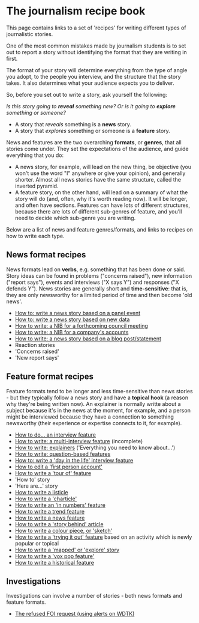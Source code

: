 # The journalism recipe book

This page contains links to a set of 'recipes' for writing different types of journalistic stories.

One of the most common mistakes made by journalism students is to set out to report a story without identifying the format that they are writing in first.

The format of your story will determine everything from the type of angle you adopt, to the people you interview, and the structure that the story takes. It also determines what your audience expects you to deliver.

So, before you set out to write a story, ask yourself the following:

*Is this story going to **reveal** something new? Or is it going to **explore** something or someone?*

* A story that *reveals* something is a **news** story. 
* A story that *explores* something or someone is a **feature** story.

News and features are the two overarching **formats**, or **genres**, that all stories come under. They set the expectations of the audience, and guide everything that you do: 

* A news story, for example, will lead on the new thing, be objective (you won't use the word "I" anywhere or give your opinion), and generally shorter. Almost all news stories have the same structure, called the inverted pyramid.
* A feature story, on the other hand, will lead on a summary of what the story will do (and, often, why it's worth reading now). It will be longer, and often have sections. Features can have lots of different structures, because there are lots of different sub-genres of feature, and you'll need to decide which sub-genre you are writing.

Below are a list of news and feature genres/formats, and links to recipes on how to write each type.

## News format recipes

News formats lead on **verbs**, e.g. something that has been done or said. Story ideas can be found in problems ("concerns raised"), new information ("report says"), events and interviews ("X says Y") and responses ("X defends Y"). News stories are generally short and **time-sensitive**: that is, they are only newsworthy for a limited period of time and then become 'old news'.

* [How to: write a news story based on a panel event](https://github.com/paulbradshaw/journalismrecipebook/blob/main/chapters/eventreport.md)
* [How to: write a news story based on new data](https://github.com/paulbradshaw/journalismrecipebook/blob/main/chapters/datanewsstory.md)
* [How to write: a NIB for a forthcoming council meeting](https://github.com/paulbradshaw/journalismrecipebook/blob/main/chapters/councilmeetingnib.md)
* [How to write: a NIB for a company's accounts](https://github.com/paulbradshaw/journalismrecipebook/blob/main/chapters/accountsnib.md)
* [How to write: a news story based on a blog post/statement](https://github.com/paulbradshaw/journalismrecipebook/blob/main/chapters/interviewnews.md)
* Reaction stories 
* 'Concerns raised'
* 'New report says'

## Feature format recipes

Feature formats tend to be longer and less time-sensitive than news stories - but they typically follow a news story and have a **topical hook** (a reason why they're being written now). An explainer is normally writte about a subject because it's in the news at the moment, for example, and a person might be interviewed because they have a connection to something newsworthy (their experience or expertise connects to it, for example).

* [How to do... an interview feature](https://github.com/paulbradshaw/journalismrecipebook/blob/main/chapters/interviewfeature.md)
* [How to write: a multi-interview feature](https://github.com/paulbradshaw/journalismrecipebook/blob/main/chapters/multi_interview_feature.md) (incomplete)
* [How to write: explainers](https://github.com/paulbradshaw/journalismrecipebook/blob/main/chapters/explainer.md) ('Everything you need to know about...')
* [How to write: question-based features](https://github.com/paulbradshaw/journalismrecipebook/blob/main/chapters/questionfeature.md)
* [How to: write a 'day in the life' interview feature](https://github.com/paulbradshaw/journalismrecipebook/blob/main/chapters/dayinthelifeinterview.md)
* [How to edit a 'first person account'](https://github.com/paulbradshaw/journalismrecipebook/blob/main/chapters/firstpersonaccount.md)
* [How to write a 'tour of' feature](https://github.com/paulbradshaw/journalismrecipebook/blob/main/chapters/touroffeature.md)
* 'How to' story
* 'Here are...' story
* [How to write a listicle](https://github.com/paulbradshaw/journalismrecipebook/blob/main/chapters/listicles.md)
* [How to write a 'charticle'](https://github.com/paulbradshaw/journalismrecipebook/blob/main/chapters/charticle.md)
* [How to write an 'in numbers' feature](https://github.com/paulbradshaw/journalismrecipebook/blob/main/chapters/bythenumbers.md)
* [How to write a trend feature](https://github.com/paulbradshaw/journalismrecipebook/blob/main/chapters/trendfeature.md)
* [How to write a news feature](https://github.com/paulbradshaw/journalismrecipebook/blob/main/chapters/newsfeature.md)
* [How to write a 'story behind' article](https://github.com/paulbradshaw/journalismrecipebook/blob/main/chapters/storybehind.md)
* [How to write a colour piece, or 'sketch'](https://github.com/paulbradshaw/journalismrecipebook/blob/main/chapters/colourpiece.md)
* [How to write a 'trying it out' feature](https://github.com/paulbradshaw/journalismrecipebook/blob/main/chapters/tryingitout.md) based on an activity which is newly popular or topical
* [How to write a 'mapped' or 'explore' story](https://github.com/paulbradshaw/journalismrecipebook/blob/main/chapters/mapped.md)
* [How to write a 'vox pop feature'](https://github.com/paulbradshaw/journalismrecipebook/blob/main/chapters/voxpop.md)
* [How to write a historical feature](https://github.com/paulbradshaw/journalismrecipebook/blob/main/chapters/historicalfeature.md)


## Investigations

Investigations can involve a number of stories - both news formats and feature formats. 

* [The refused FOI request (using alerts on WDTK)](https://github.com/paulbradshaw/journalismrecipebook/blob/main/chapters/foialerts.md)
